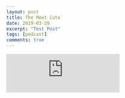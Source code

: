 ```yaml
---
layout: post
title: The Meet Cute
date: 2019-03-29
excerpt: "Test Post"
tags: [podcast]
comments: true
---
```


<iframe src="https://anchor.fm/queerly-yours/embed/episodes/1--The-Meet-Cute-e2b8dv/a-a5ldgf" height="102px" width: 100% frameborder="0" scrolling="no"></iframe>
